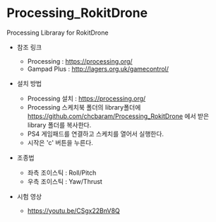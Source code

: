 # Processing_RokitDrone
Processing Libraray for RokitDrone


* 참조 링크
    - Processing : https://processing.org/
    - Gampad Plus : http://lagers.org.uk/gamecontrol/
    
* 설치 방법
    - Processing 설치 : https://processing.org/
    - Processing 스케치북 폴더의 library폴더에 https://github.com/chcbaram/Processing_RokitDrone 에서 받은 library 폴더를 복사한다. 
    - PS4 게임패드를 연결하고 스케치를 열어서 실행한다. 
    - 시작은 'c' 버튼을 누른다. 

* 조종법
    - 좌측 조이스틱 : Roll/Pitch
    - 우측 조이스틱 : Yaw/Thrust

* 시험 영상
    - https://youtu.be/CSgx22BnV8Q
